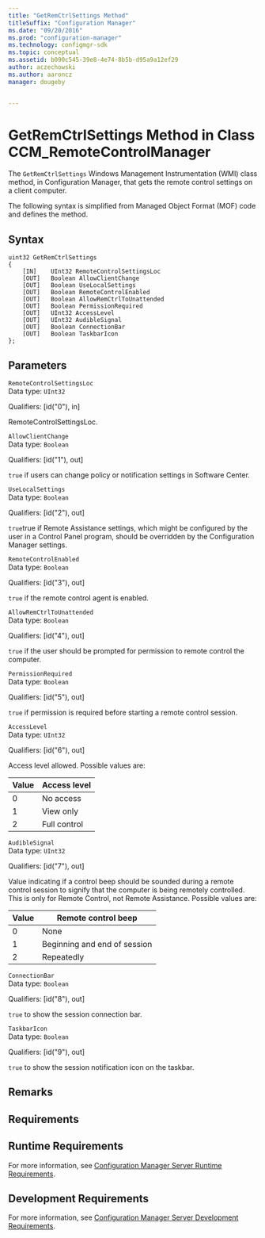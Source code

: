 ```yaml
---
title: "GetRemCtrlSettings Method"
titleSuffix: "Configuration Manager"
ms.date: "09/20/2016"
ms.prod: "configuration-manager"
ms.technology: configmgr-sdk
ms.topic: conceptual
ms.assetid: b090c545-39e8-4e74-8b5b-d95a9a12ef29
author: aczechowski
ms.author: aaroncz
manager: dougeby


---
```

# GetRemCtrlSettings Method in Class CCM_RemoteControlManager
The `GetRemCtrlSettings` Windows Management Instrumentation (WMI) class method, in Configuration Manager, that gets the remote control settings on a client computer.    

 The following syntax is simplified from Managed Object Format (MOF) code and defines the method.  

## Syntax  

```  
uint32 GetRemCtrlSettings   
{  
    [IN]    UInt32 RemoteControlSettingsLoc  
    [OUT]   Boolean AllowClientChange  
    [OUT]   Boolean UseLocalSettings  
    [OUT]   Boolean RemoteControlEnabled  
    [OUT]   Boolean AllowRemCtrlToUnattended  
    [OUT]   Boolean PermissionRequired  
    [OUT]   UInt32 AccessLevel  
    [OUT]   UInt32 AudibleSignal  
    [OUT]   Boolean ConnectionBar  
    [OUT]   Boolean TaskbarIcon  
};  
```  

## Parameters  
 `RemoteControlSettingsLoc`  
 Data type: `UInt32`  

 Qualifiers: [id("0"), in]  

 RemoteControlSettingsLoc.    

 `AllowClientChange`  
 Data type: `Boolean`  

 Qualifiers: [id("1"), out]  

 `true` if users can change policy or notification settings in Software Center.     

 `UseLocalSettings`  
 Data type: `Boolean`  

 Qualifiers: [id("2"), out]  

 `true`true if Remote Assistance settings, which might be configured by the user in a Control Panel program, should be overridden by the Configuration Manager settings.    

 `RemoteControlEnabled`  
 Data type: `Boolean`  

 Qualifiers: [id("3"), out]  

 `true` if the remote control agent is enabled.   

 `AllowRemCtrlToUnattended`  
 Data type: `Boolean`  

 Qualifiers: [id("4"), out]  

 `true` if the user should be prompted for permission to remote control the computer.   

 `PermissionRequired`  
 Data type: `Boolean`  

 Qualifiers: [id("5"), out]  

 `true` if permission is required before starting a remote control session.    

 `AccessLevel`  
 Data type: `UInt32`  

 Qualifiers: [id("6"), out]  

 Access level allowed. Possible values are:   

|Value|Access level|  
|-|-|  
|0|No access|  
|1|View only|  
|2|Full control|  

 `AudibleSignal`  
 Data type: `UInt32`  

 Qualifiers: [id("7"), out]  

 Value indicating if a control beep should be sounded during a remote control session to signify that the computer is being remotely controlled. This is only for Remote Control, not Remote Assistance. Possible values are:   

|Value|Remote control beep|  
|-|-|  
|0|None|  
|1|Beginning and end of session|  
|2|Repeatedly|  

 `ConnectionBar`  
 Data type: `Boolean`  

 Qualifiers: [id("8"), out]  

 `true` to show the session connection bar.    

 `TaskbarIcon`  
 Data type: `Boolean`  

 Qualifiers: [id("9"), out]  

 `true` to show the session notification icon on the taskbar.    

## Remarks  

## Requirements  

## Runtime Requirements  
 For more information, see [Configuration Manager Server Runtime Requirements](../../../../../develop/core/reqs/server-runtime-requirements.md).  

## Development Requirements  
 For more information, see [Configuration Manager Server Development Requirements](../../../../../develop/core/reqs/server-development-requirements.md).
